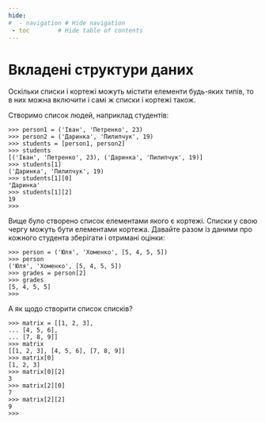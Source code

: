 ```yaml
---
hide:
#  - navigation # Hide navigation
 - toc        # Hide table of contents
---
```

# Вкладені структури даних

Оскільки списки і кортежі можуть містити елементи будь-яких типів, 
то в них можна включити і самі ж списки і кортежі також. 
	
Створимо список людей, наприклад студентів:

	>>> person1 = ('Іван', 'Петренко', 23)
	>>> person2 = ('Даринка', 'Пилипчук', 19)
	>>> students = [person1, person2]
	>>> students
	[('Іван', 'Петренко', 23), ('Даринка', 'Пилипчук', 19)]
	>>> students[1]
	('Даринка', 'Пилипчук', 19)
	>>> students[1][0]
	'Даринка'
	>>> students[1][2]
	19
	>>>	

Вище було створено список елементами якого є кортежі. 
Списки у свою чергу можуть бути елементами кортежа. 
Давайте разом із даними про кожного студента зберігати і отримані оцінки: 

	>>> person = ('Юля', 'Хоменко', [5, 4, 5, 5])
	>>> person
	('Юля', 'Хоменко', [5, 4, 5, 5])
	>>> grades = person[2]
	>>> grades
	[5, 4, 5, 5]
	>>>
	
А як щодо створити список списків?

	>>> matrix = [[1, 2, 3],
	... [4, 5, 6],
	... [7, 8, 9]]
	>>> matrix
	[[1, 2, 3], [4, 5, 6], [7, 8, 9]]
	>>> matrix[0]
	[1, 2, 3]
	>>> matrix[0][2]
	3
	>>> matrix[2][0]
	7
	>>> matrix[2][2]
	9
	>>>	

<!--
### Присвоєння кількох значень за раз

Кортежі дозволяють робити класний трюк: присвоювати по кілька значень за раз:

	>>> v = ('a', 2, True) 
	>>> (x, y, z) = v 
	>>> x
	'a' 
	>>> y
	2 
	>>> z
	True

v - кортеж з трьох елементів, а (x, y, z) - кортеж з трьох змінних. Присвоєння одного іншому присвоює кожній змінній кортежу значення з v.
-->